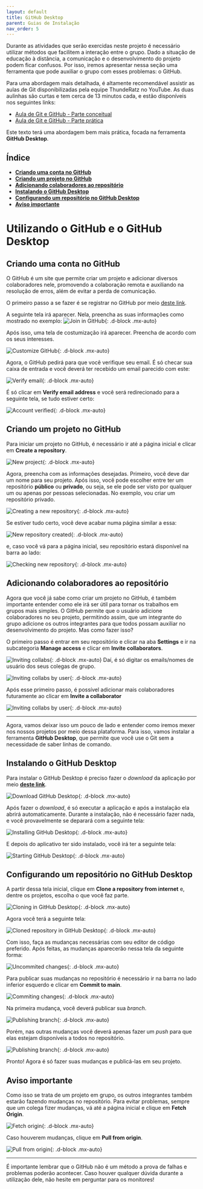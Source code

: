 ```yaml
---
layout: default
title: GitHub Desktop
parent: Guias de Instalação
nav_order: 5
---
```


Durante as atividades que serão exercidas neste projeto é necessário utilizar métodos que facilitem a interação entre o grupo. Dado a situação de educação à distância, a comunicação e o desenvolvimento do projeto podem ficar confusos. Por isso, iremos apresentar nessa seção uma ferramenta que pode auxiliar o grupo com esses problemas: o GitHub.

Para uma abordagem mais detalhada, é altamente recomendável assistir as aulas de Git disponibilizadas pela equipe ThundeRatz no YouTube. As duas aulinhas são curtas e tem cerca de 13 minutos cada, e estão disponíveis nos seguintes links:

- [Aula de Git e GitHub - Parte conceitual](https://www.youtube.com/watch?v=nb8BoPCD5h4)
- [Aula de Git e GitHub - Parte prática](https://www.youtube.com/watch?v=jFiit3u-uKY)

Este texto terá uma abordagem bem mais prática, focada na ferramenta **GitHub Desktop**.

## **Índice**<!-- omit in toc -->

- [**Criando uma conta no GitHub**](#Criando-uma-conta-no-GitHub)
- [**Criando um projeto no GitHub**](#Criando-um-projeto-no-GitHub)
- [**Adicionando colaboradores ao repositório**](#Adicionando-colaboradores-ao-repositório)
- [**Instalando o GitHub Desktop**](#Instalando-o-GitHub-Desktop)
- [**Configurando um repositório no GitHub Desktop**](#Configurando-um-repositório-no-GitHub-Desktop)
- [**Aviso importante**](#Aviso-importante)


# Utilizando o GitHub e o GitHub Desktop

## Criando uma conta no GitHub

O GitHub é um site que permite criar um projeto e adicionar diversos colaboradores nele, promovendo a colaboração remota e auxiliando na resolução de erros, além de evitar a perda de comunicação. 

O primeiro passo a se fazer é se registrar no GitHub por meio [deste link](https://github.com/join?ref_cta=Sign+up&ref_loc=header+logged+out&ref_page=%2F&source=header-home).

A seguinte tela irá aparecer. Nela, preencha as suas informações como mostrado no exemplo:
![Join in GitHub](../assets/gif/GitHub/join.gif){: .d-block .mx-auto}

Após isso, uma tela de costumização irá aparecer. Preencha de acordo com os seus interesses.

![Customize GitHub](../assets/gif/GitHub/customize.gif){: .d-block .mx-auto}

Agora, o GitHub pedirá para que você verifique seu email. É só checar sua caixa de entrada e você deverá ter recebido um email parecido com este:

![Verify email](../assets/img/GitHub/emailverify.png){: .d-block .mx-auto}

É só clicar em **Verify email address** e você será redirecionado para a seguinte tela, se tudo estiver certo:

![Account verified](../assets/img/GitHub/accountverified.png){: .d-block .mx-auto}

## Criando um projeto no GitHub

Para iniciar um projeto no GitHub, é necessário ir até a página inicial e clicar em **Create a repository**.

![New project](../assets/gif/GitHub/newProject.gif){: .d-block .mx-auto}

Agora, preencha com as informações desejadas. Primeiro, você deve dar um nome para seu projeto. Após isso, você pode escolher entre ter um repositório **público** ou **privado**, ou seja, se ele pode ser visto por qualquer um ou apenas por pessoas selecionadas.
No exemplo, vou criar um repositório privado.

![Creating a new repository](../assets/gif/GitHub/newRepository.gif){: .d-block .mx-auto}

Se estiver tudo certo, você deve acabar numa página similar a essa:

![New repository created](../assets/img/GitHub/repositorycompleted.png){: .d-block .mx-auto}

e, caso você vá para a página inicial, seu repositório estará disponível na barra ao lado:

![Checking new repository](../assets/gif/GitHub/newRepositorycreated.gif){: .d-block .mx-auto}

## Adicionando colaboradores ao repositório

Agora que você já sabe como criar um projeto no GitHub, é também importante entender como ele irá ser útil para tornar os trabalhos em grupos mais simples. O GitHub permite que o usuário adicione colaboradores no seu projeto, permitindo assim, que um integrante do grupo adicione os outros integrantes para que todos possam auxiliar no desenvolvimento do projeto. Mas como fazer isso?

O primeiro passo é entrar em seu repositório e clicar na aba **Settings** e ir na subcategoria **Manage access** e clicar em **Invite collaborators**.

![Inviting collabs](../assets/gif/GitHub/invitingcollabs.gif){: .d-block .mx-auto}
Daí, é só digitar os emails/nomes de usuário dos seus colegas de grupo.

![Inviting collabs by user](../assets/img/GitHub/invitemyself.png){: .d-block .mx-auto}

Após esse primeiro passo, é possível adicionar mais colaboradores futuramente ao clicar em **Invite a collaborator**

![Inviting collabs by user](../assets/img/GitHub/inviteothers.png){: .d-block .mx-auto}
___
Agora, vamos deixar isso um pouco de lado e entender como iremos mexer nos nossos projetos por meio dessa plataforma. Para isso, vamos instalar a ferramenta **GitHub Desktop**, que permite que você use o Git sem a necessidade de saber linhas de comando.

## Instalando o GitHub Desktop

Para instalar o GitHub Desktop é preciso fazer o *download* da aplicação por meio [**deste link**](https://desktop.github.com/).

![Download GitHub Desktop](../assets/gif/GitHub/download.gif){: .d-block .mx-auto}

Após fazer o *download*, é só executar a aplicação e após a instalação ela abrirá automaticamente. Durante a instalação, não é necessário fazer nada, e você provavelmente se deparará com a seguinte tela:

![Installing GitHub Desktop](../assets/img/GitHub/installing.png){: .d-block .mx-auto}

E depois do aplicativo ter sido instalado, você irá ter a seguinte tela:

![Starting GitHub Desktop](../assets/img/GitHub/startgd.png){: .d-block .mx-auto}

## Configurando um repositório no GitHub Desktop

A partir dessa tela inicial, clique em **Clone a repository from internet** e, dentre os projetos, escolha o que você faz parte.

![Cloning in GitHub Desktop](../assets/gif/GitHub/clonningrepo.gif){: .d-block .mx-auto}

Agora você terá a seguinte tela:

![Cloned repository in GitHub Desktop](../assets/img/GitHub/clonedrepo.png){: .d-block .mx-auto}

Com isso, faça as mudanças necessárias com seu editor de código preferido. Após feitas, as mudanças aparecerão nessa tela da seguinte forma:

![Uncommited changes](../assets/img/GitHub/uncommitedchanges.png){: .d-block .mx-auto}

Para publicar suas mudanças no repositório é necessário ir na barra no lado inferior esquerdo e clicar em **Commit to main**.

![Commiting changes](../assets/gif/GitHub/addtest.gif){: .d-block .mx-auto}

Na primeira mudança, você deverá publicar sua *branch*.

![Publishing branch](../assets/gif/GitHub/publishbranch.gif){: .d-block .mx-auto}

Porém, nas outras mudanças você deverá apenas fazer um *push* para que elas estejam disponíveis a todos no repositório.

![Publishing branch](../assets/gif/GitHub/pushtoorigin.gif){: .d-block .mx-auto}

Pronto! Agora é só fazer suas mudanças e publicá-las em seu projeto.

## **Aviso importante**

Como isso se trata de um projeto em grupo, os outros integrantes também estarão fazendo mudanças no repositório. Para evitar problemas, sempre que um colega fizer mudanças, vá até a página inicial e clique em **Fetch Origin**.

![Fetch origin](../assets/img/GitHub/fetchorigin.png){: .d-block .mx-auto}

Caso houverem mudanças, clique em **Pull from origin**.

![Pull from origin](../assets/gif/GitHub/pullfromorigin.gif){: .d-block .mx-auto}

___

É importante lembrar que o GitHub não é um método a prova de falhas e problemas poderão acontecer. Caso houver qualquer dúvida durante a utilização dele, não hesite em perguntar para os monitores!
